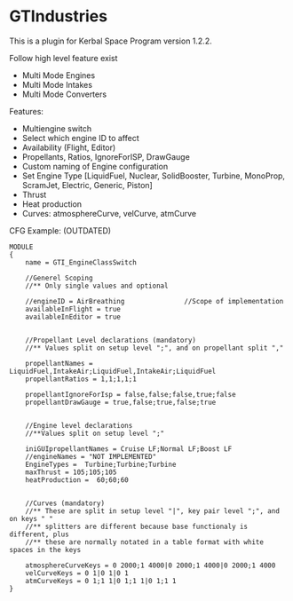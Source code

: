 # GTIndustries

This is a plugin for Kerbal Space Program version 1.2.2.

Follow high level feature exist
- Multi Mode Engines
- Multi Mode Intakes
- Multi Mode Converters

Features:
- Multiengine switch
- Select which engine ID to affect
- Availability (Flight, Editor)
- Propellants, Ratios, IgnoreForISP, DrawGauge
- Custom naming of Engine configuration
- Set Engine Type [LiquidFuel, Nuclear, SolidBooster, Turbine, MonoProp, ScramJet, Electric, Generic, Piston]
- Thrust
- Heat production
- Curves: atmosphereCurve, velCurve, atmCurve


CFG Example: (OUTDATED)
	
	MODULE
	{
		name = GTI_EngineClassSwitch
		
		//Generel Scoping
		//** Only single values and optional
		
		//engineID = AirBreathing				//Scope of implementation
		availableInFlight = true
		availableInEditor = true
		
		
		//Propellant Level declarations (mandatory)
		//** Values split on setup level ";", and on propellant split ","
		
		propellantNames = LiquidFuel,IntakeAir;LiquidFuel,IntakeAir;LiquidFuel
		propellantRatios = 1,1;1,1;1
		
		propellantIgnoreForIsp = false,false;false,true;false
		propellantDrawGauge = true,false;true,false;true
		
		
		//Engine level declarations
		//**Values split on setup level ";"
		
		iniGUIpropellantNames = Cruise LF;Normal LF;Boost LF
		//engineNames = "NOT IMPLEMENTED"
		EngineTypes =  Turbine;Turbine;Turbine
		maxThrust = 105;105;105
		heatProduction =  60;60;60
		
		
		//Curves (mandatory)
		//** These are split in setup level "|", key pair level ";", and on keys " "
		//** splitters are different because base functionaly is different, plus
		//** these are normally notated in a table format with white spaces in the keys
		
		atmosphereCurveKeys = 0 2000;1 4000|0 2000;1 4000|0 2000;1 4000
		velCurveKeys = 0 1|0 1|0 1
		atmCurveKeys = 0 1;1 1|0 1;1 1|0 1;1 1
	}
	
